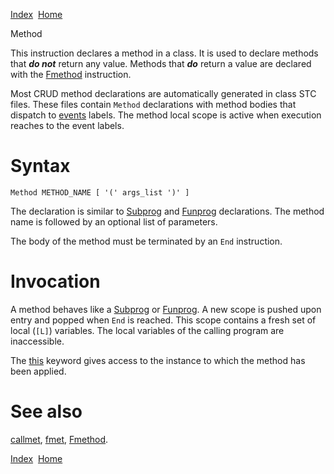 [Index](index.html)  [Home](getting-started_home.html)

Method

This instruction declares a method in a class. It is used to declare methods that ***do not*** return any value. Methods that ***do*** return a value are declared with the [Fmethod](4gl_fmethod.html) instruction.

Most CRUD method declarations are automatically generated in class STC files. These files contain `Method` declarations with method bodies that dispatch to [events](developer-guide_classes-events.html) labels. The method local scope is active when execution reaches to the event labels.

# Syntax

```
Method METHOD_NAME [ '(' args_list ')' ]
```

The declaration is similar to [Subprog](../4gl/subprog.md) and [Funprog](../4gl/funprog.md) declarations. The method name is followed by an optional list of parameters.

The body of the method must be terminated by an `End` instruction.

# Invocation

A method behaves like a [Subprog](4gl_subprog.html) or [Funprog](4gl_funprog.html). A new scope is pushed upon entry and popped when `End` is reached. This scope contains a fresh set of local (`[L]`) variables. The local variables of the calling program are inaccessible.

The [this](4gl_this.html) keyword gives access to the instance to which the method has been applied.

# See also

[callmet](4gl_callmet.html), [fmet](4gl_fmet.html), [Fmethod](4gl_fmethod.html).

  

[Index](index.html)  [Home](getting-started_home.html)